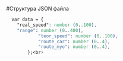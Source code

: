 #Структура JSON файла
```css
  var data = {
    "real_speed": number (0..100),
    "range": number (0..400),
            "teor_speed": number (0..100), 
            "route_car": number (0..4), 
            "route_myo": number (0..4), 
        };<br>
```        
